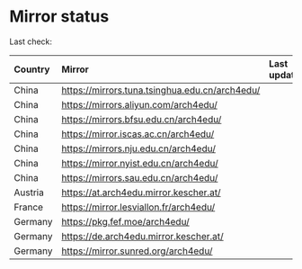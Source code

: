 <script src="./time.js"></script>
# Mirror status
Last check: <script type="text/javascript">localize(1698488197.8294346);</script>

|Country|Mirror|Last update|
|:------|:-----|:----------|
|China|https://mirrors.tuna.tsinghua.edu.cn/arch4edu/|<script type="text/javascript">localize(1698474578);</script>|
|China|https://mirrors.aliyun.com/arch4edu/|<script type="text/javascript">localize(1698474578);</script>|
|China|https://mirrors.bfsu.edu.cn/arch4edu/|<script type="text/javascript">localize(1698431590);</script>|
|China|https://mirror.iscas.ac.cn/arch4edu/|<script type="text/javascript">localize(1698431590);</script>|
|China|https://mirrors.nju.edu.cn/arch4edu/|<script type="text/javascript">localize(1698431590);</script>|
|China|https://mirror.nyist.edu.cn/arch4edu/|<script type="text/javascript">localize(1698431590);</script>|
|China|https://mirrors.sau.edu.cn/arch4edu/|<script type="text/javascript">localize(1698474578);</script>|
|Austria|https://at.arch4edu.mirror.kescher.at/|<script type="text/javascript">localize(1698474578);</script>|
|France|https://mirror.lesviallon.fr/arch4edu/|<script type="text/javascript">localize(1698474578);</script>|
|Germany|https://pkg.fef.moe/arch4edu/|<script type="text/javascript">localize(1698474578);</script>|
|Germany|https://de.arch4edu.mirror.kescher.at/|<script type="text/javascript">localize(1698474578);</script>|
|Germany|https://mirror.sunred.org/arch4edu/|<script type="text/javascript">localize(1698474578);</script>|

<script src="./tablefilter/tablefilter.js"></script>
<script src="./table.js"></script>
